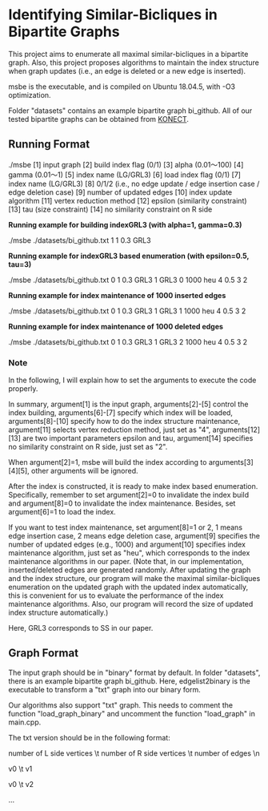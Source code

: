 # Identifying Similar-Bicliques in Bipartite Graphs

This project aims to enumerate all maximal similar-bicliques in a bipartite graph. Also, this project proposes algorithms to maintain the index structure when graph updates (i.e., an edge is deleted or a new edge is inserted).

msbe is the executable, and is compiled on Ubuntu 18.04.5, with -O3 optimization.

Folder "datasets" contains an example bipartite graph bi_github. All of our tested bipartite graphs can be obtained from [KONECT](http://konect.cc/networks/github/). 

## Running Format

./msbe [1] input graph  [2] build index flag (0/1)  [3] alpha (0.01～100)  [4] gamma (0.01～1)  [5] index name (LG/GRL3)  [6] load index flag (0/1)  [7] index name (LG/GRL3)  [8] 0/1/2 (i.e., no edge update / edge insertion case / edge deletion case)  [9] number of updated edges  [10] index update algorithm  [11] vertex reduction method  [12] epsilon (similarity constraint)  [13] tau (size constraint)  [14] no similarity constraint on R side

**Running example for building indexGRL3 (with alpha=1, gamma=0.3)**

./msbe ./datasets/bi_github.txt 1 1 0.3 GRL3

**Running example for indexGRL3 based enumeration (with epsilon=0.5, tau=3)**

./msbe ./datasets/bi_github.txt 0 1 0.3 GRL3 1 GRL3 0 1000 heu 4 0.5 3 2

**Running example for index maintenance of 1000 inserted edges**

./msbe ./datasets/bi_github.txt 0 1 0.3 GRL3 1 GRL3 1 1000 heu 4 0.5 3 2

**Running example for index maintenance of 1000 deleted edges**

./msbe ./datasets/bi_github.txt 0 1 0.3 GRL3 1 GRL3 2 1000 heu 4 0.5 3 2

### Note

In the following, I will explain how to set the arguments to execute the code properly. 

In summary, argument[1] is the input graph, arguments[2]-[5] control the index building, arguments[6]-[7] specify which index will be loaded, arguments[8]-[10] specify how to do the index structure maintenance, argument[11] selects vertex reduction method, just set as "4", arguments[12][13] are two important parameters epsilon and tau, argument[14] specifies no similarity constraint on R side, just set as "2".

When argument[2]=1, msbe will build the index according to arguments[3][4][5], other arguments will be ignored. 

After the index is constructed, it is ready to make index based enumeration. Specifically, remember to set argument[2]=0 to invalidate the index build and argument[8]=0 to invalidate the index maintenance. Besides, set argument[6]=1 to load the index.

If you want to test index maintenance, set argument[8]=1 or 2, 1 means edge insertion case, 2 means edge deletion case, argument[9] specifies the number of updated edges (e.g., 1000) and argument[10] specifies index maintenance algorithm, just set as "heu", which corresponds to the index maintenance algorithms in our paper. (Note that, in our implementation, inserted/deleted edges are generated randomly. After updating the graph and the index structure, our program will make the maximal similar-bicliques enumeration on the updated graph with the updated index automatically, this is convenient for us to evaluate the performance of the index maintenance algorithms. Also, our program will record the size of updated index structure automatically.)

Here, GRL3 corresponds to SS in our paper.

## Graph Format

The input graph should be in "binary" format by default. In folder "datasets", there is an example bipartite graph bi_github. Here, edgelist2binary is the executable to transform a "txt" graph into our binary form. 

Our algorithms also support "txt" graph. This needs to comment the function "load_graph_binary" and uncomment the function "load_graph" in main.cpp. 

The txt version should be in the following format:

number of L side vertices \t number of R side vertices \t number of edges \n

v0 \t v1

v0 \t v2

...
